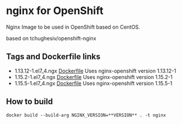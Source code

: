# nginx for OpenShift


Nginx Image to be used in OpenShift based on CentOS.


based on tchughesiv/openshift-nginx

## Tags and Dockerfile links

* 1.13.12-1.el7_4.ngx [Dockerfile](https://github.com/Guy-Incognito/nginx-openshift/blob/1.13.12-1.el7_4.ngx/Dockerfile) Uses nginx-openshift version 1.13.12-1
* 1.15.2-1.el7_4.ngx [Dockerfile](https://github.com/Guy-Incognito/nginx-openshift/blob/1.15.2-1.el7_4.ng/Dockerfile) Uses nginx-openshift version 1.15.2-1
* 1.15.5-1.el7_4.ngx [Dockerfile](https://github.com/Guy-Incognito/nginx-openshift/blob/1.15.5-1.el7_4.ngx/Dockerfile) Uses nginx-openshift version 1.15.5-1

## How to build

```
docker build --build-arg NGINX_VERSION=**VERSION** . -t nginx 

```
